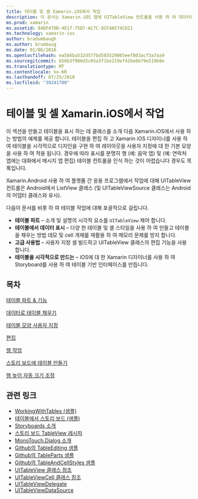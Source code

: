 ```yaml
---
title: 테이블 및 셀 Xamarin.iOS에서 작업
description: 이 문서는 Xamarin.iOS 앱에 UITableView 컨트롤을 사용 하 여 데이터를 표시 하는 방법을 설명 하는 다양 한 설명서를 링크 합니다.
ms.prod: xamarin
ms.assetid: 04DF47DD-4E17-75D7-AC7C-8CF4A574CD21
ms.technology: xamarin-ios
author: bradumbaugh
ms.author: brumbaug
ms.date: 01/06/2016
ms.openlocfilehash: ea5b6ba532d577bd503529065eef803acf3a7aa9
ms.sourcegitcommit: b56b3f906d2c05a3f1be219ef41be8b79e519b8e
ms.translationtype: MT
ms.contentlocale: ko-KR
ms.lasthandoff: 07/25/2018
ms.locfileid: "39241700"
---
```

# <a name="working-with-tables-and-cells-in-xamarinios"></a>테이블 및 셀 Xamarin.iOS에서 작업

이 섹션을 만들고 테이블을 표시 하는 데 클래스를 소개 다음 Xamarin.iOS에서 사용 하는 방법의 예제를 제공 합니다. 테이블을 편집 하 고 Xamarin iOS 디자이너를 사용 하 여 테이블을 시각적으로 디자인을 구현 하 여 레이아웃을 사용자 지정에 대 한 기본 모양을 사용 하 여 적용 됩니다. 경우에 따라 표시를 분명히 행 (예: 음악 앱) 및 (예: 연락처 앱에는 대화에서 메시지 앱 편집) 테이블 컨트롤을 인식 하는 것이 어렵습니다 경우도 목록입니다.

Xamarin.Android 사용 하 여 플랫폼 간 응용 프로그램에서 작업에 대해 UITableView 컨트롤은 Android에서 ListView 클래스 (및 UITableViewSource 클래스는 Android의 어댑터 클래스와 유사).

다음이 문서를 비롯 하 여 테이블 작업에 대해 포괄적으로 걸립니다.

-   **테이블 파트** – 소개 및 설명의 시각적 요소를 `UITableView` 제어 합니다. 
-   **테이블에서 데이터 표시** – 다양 한 테이블 및 셀 스타일을 사용 하 여 만들고 테이블을 채우는 방법 데모 및 cell 개체를 재활용 하 여 메모리 문제를 방지 합니다. 
-   **고급 사용법** – 사용자 지정 셀 빌드하고 UITableView 클래스의 편집 기능을 사용 합니다. 
-   **테이블을 시각적으로 만드는** – iOS에 대 한 Xamarin 디자이너를 사용 하 여 Storyboard를 사용 하 여 테이블 기반 인터페이스를 만듭니다. 

## <a name="contents"></a>목차

 [테이블 파트 &amp; 기능](~/ios/user-interface/controls/tables/table-parts-and-functionality.md)

 [데이터로 테이블 채우기](~/ios/user-interface/controls/tables/populating-a-table-with-data.md)

 [테이블 모양 사용자 지정](~/ios/user-interface/controls/tables/customizing-table-appearance.md)

 [편집](~/ios/user-interface/controls/tables/editing.md)
 
 [행 작업](~/ios/user-interface/controls/tables/row-action.md)

 [스토리 보드에 테이블 만들기](~/ios/user-interface/controls/tables/creating-tables-in-a-storyboard.md)
 
 [행 높이 자동 크기 조정](~/ios/user-interface/controls/tables/autosizing-row-height.md)

## <a name="related-links"></a>관련 링크

- [WorkingWithTables (샘플)](https://developer.xamarin.com/samples/monotouch/WorkingWithTables/)
- [테이블에서 스토리 보드 (샘플)](https://developer.xamarin.com/samples/monotouch/StoryboardTable/)
- [Storyboards 소개](~/ios/user-interface/storyboards/index.md)
- [스토리 보드 TableView 레시피](https://github.com/xamarin/recipes/tree/master/Recipes/ios/general/storyboard/storyboard_a_tableview)
- [MonoTouch.Dialog 소개](~/ios/user-interface/monotouch.dialog/index.md)
- [Github의 TableEditing 샘플](https://github.com/xamarin/monotouch-samples/tree/master/TableEditing)
- [Github의 TableParts 샘플](https://github.com/xamarin/monotouch-samples/tree/master/TableParts)
- [Github의 TableAndCellStyles 샘플](https://github.com/xamarin/mobile-samples/tree/master/TablesLists)
- [UITableView 클래스 참조](https://developer.apple.com/library/ios/documentation/UIKit/Reference/UITableView_Class/)
- [UITableViewCell 클래스 참조](https://developer.apple.com/library/ios/documentation/UIKit/Reference/UITableViewCell_Class/)
- [UITableViewDelegate](https://developer.apple.com/library/ios/documentation/UIKit/Reference/UITableViewDelegate_Protocol/)
- [UITableViewDataSource](https://developer.apple.com/library/ios/documentation/UIKit/Reference/UITableViewDataSource_Protocol/)
